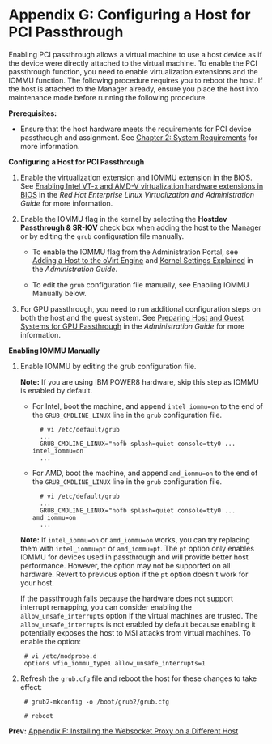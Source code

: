 # Appendix G: Configuring a Host for PCI Passthrough

Enabling PCI passthrough allows a virtual machine to use a host device as if the device were directly attached to the virtual machine. To enable the PCI passthrough function, you need to enable virtualization extensions and the IOMMU function. The following procedure requires you to reboot the host. If the host is attached to the Manager already, ensure you place the host into maintenance mode before running the following procedure.

**Prerequisites:**

* Ensure that the host hardware meets the requirements for PCI device passthrough and assignment. See [Chapter 2: System Requirements](../chap-System_Requirements) for more information.

**Configuring a Host for PCI Passthrough**

1. Enable the virtualization extension and IOMMU extension in the BIOS. See [Enabling Intel VT-x and AMD-V virtualization hardware extensions in BIOS](https://access.redhat.com/documentation/en-US/Red_Hat_Enterprise_Linux/7/html/Virtualization_Deployment_and_Administration_Guide/sect-Troubleshooting-Enabling_Intel_VT_x_and_AMD_V_virtualization_hardware_extensions_in_BIOS.html) in the *Red Hat Enterprise Linux Virtualization and Administration Guide* for more information.

2. Enable the IOMMU flag in the kernel by selecting the **Hostdev Passthrough & SR-IOV** check box when adding the host to the Manager or by editing the `grub` configuration file manually.

    * To enable the IOMMU flag from the Administration Portal, see [Adding a Host to the oVirt Engine](https://access.redhat.com/documentation/en/red-hat-virtualization/4.0/single/administration-guide#Adding_a_Host) and [Kernel Settings Explained](https://access.redhat.com/documentation/en/red-hat-virtualization/4.0/single/administration-guide#Kernel_Settings_Explained) in the *Administration Guide*.

    * To edit the `grub` configuration file manually, see Enabling IOMMU Manually below.

3. For GPU passthrough, you need to run additional configuration steps on both the host and the guest system. See [Preparing Host and Guest Systems for GPU Passthrough](https://access.redhat.com/documentation/en/red-hat-virtualization/4.0/single/administration-guide/#Preparing_GPU_Passthrough) in the *Administration Guide* for more information.

**Enabling IOMMU Manually**

1. Enable IOMMU by editing the grub configuration file.

    **Note:** If you are using IBM POWER8 hardware, skip this step as IOMMU is enabled by default.

    * For Intel, boot the machine, and append `intel_iommu=on` to the end of the `GRUB_CMDLINE_LINUX` line in the `grub` configuration file.

            # vi /etc/default/grub
            ...
            GRUB_CMDLINE_LINUX="nofb splash=quiet console=tty0 ... intel_iommu=on
            ...

    * For AMD, boot the machine, and append `amd_iommu=on` to the end of the `GRUB_CMDLINE_LINUX` line in the `grub` configuration file.

            # vi /etc/default/grub
            ...
            GRUB_CMDLINE_LINUX="nofb splash=quiet console=tty0 ... amd_iommu=on
            ...

    **Note:** If `intel_iommu=on` or `amd_iommu=on` works, you can try replacing them with `intel_iommu=pt` or `amd_iommu=pt`. The `pt` option only enables IOMMU for devices used in passthrough and will provide better host performance. However, the option may not be supported on all hardware. Revert to previous option if the `pt` option doesn't work for your host.

    If the passthrough fails because the hardware does not support interrupt remapping, you can consider enabling the `allow_unsafe_interrupts` option if the virtual machines are trusted. The `allow_unsafe_interrupts` is not enabled by default because enabling it potentially exposes the host to MSI attacks from virtual machines. To enable the option:

        # vi /etc/modprobe.d
        options vfio_iommu_type1 allow_unsafe_interrupts=1

2. Refresh the `grub.cfg` file and reboot the host for these changes to take effect:

        # grub2-mkconfig -o /boot/grub2/grub.cfg

        # reboot

**Prev:** [Appendix F: Installing the Websocket Proxy on a Different Host](../appe-Installing_the_Websocket_Proxy_on_a_different_host)
